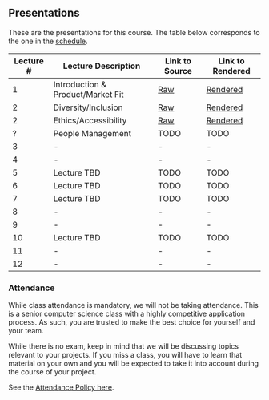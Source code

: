 Presentations
---

These are the presentations for this course. The table below corresponds to the one in the [schedule](../other_pages/schedule.md).

| Lecture # | Lecture Description | Link to Source | Link to Rendered |
| -- | -- | -- | -- |
| 1 | Introduction & Product/Market Fit | [Raw](./product.md) | [Rendered](./output/product.html) |
| 2 | Diversity/Inclusion | [Raw](./diversity.md) | [Rendered](./output/diversity.html) |
| 2 | Ethics/Accessibility | [Raw](./ethics.md) | [Rendered](./output/ethics.html) |
| ? | People Management | TODO | TODO |
| 3 | - | - | - |
| 4 | - | - | - |
| 5 | Lecture TBD | TODO | TODO |
| 6 | Lecture TBD | TODO | TODO |
| 7 | Lecture TBD | TODO | TODO |
| 8 | - | - | - |
| 9 | - | - | - |
| 10 | Lecture TBD | TODO | TODO |
| 11 | - | - | - |
| 12 | - | - | - |

### Attendance

While class attendance is mandatory, we will not be taking attendance.
This is a senior computer science class with a highly competitive application process.
As such, you are trusted to make the best choice for yourself and your team.

While there is no exam, keep in mind that we will be discussing topics relevant to your projects. If you miss a class, you will have to learn that material on your own and you will be expected to take it into account during the course of your project.

See the [Attendance Policy here](../policies/attendance.md).
